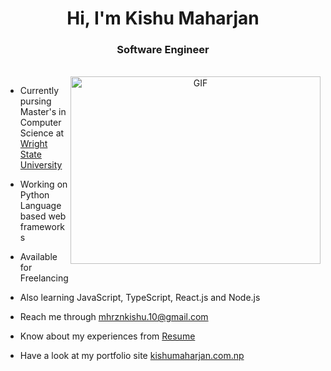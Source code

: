 <h1 align="center">Hi, I'm Kishu Maharjan</h1>
<h3 align="center">Software Engineer</h3>

<br/>

<a target="_blank" align="center">
  <img align="right" top="500" height="300" width="400" alt="GIF" src="https://media.giphy.com/media/SWoSkN6DxTszqIKEqv/giphy.gif">
</a>

- Currently pursing Master's in Computer Science at <a href="https://www.wright.edu/" target="_blank">Wright State University</a>

- Working on Python Language based web frameworks

- Available for Freelancing

- Also learning JavaScript, TypeScript, React.js and Node.js

- Reach me through <a href = "mailto: mhrznkishu.10@gmail.com">mhrznkishu.10@gmail.com</a>

- Know about my experiences from <a href="https://docs.google.com/document/d/1JwVeWoVrPl6kNuiam4G2egFXt3mvg_2PhYXSAW9C5Ug/edit?usp=sharing" target="_blank">Resume</a>

- Have a look at my portfolio site <a href="https://kishumaharjan.com.np/" target="_blank">kishumaharjan.com.np</a>

<br/>
